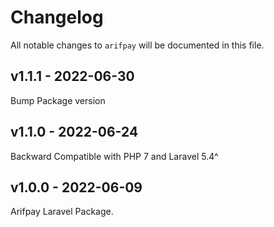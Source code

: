 # Changelog

All notable changes to `arifpay` will be documented in this file.

## v1.1.1 - 2022-06-30

Bump Package version

## v1.1.0 - 2022-06-24

Backward Compatible with PHP 7 and Laravel 5.4^

## v1.0.0 - 2022-06-09

Arifpay Laravel Package.

